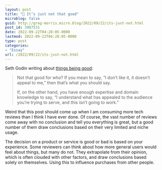 ```yaml
---
layout: post
title: "🔗 It’s just not that good"
microblog: false
guid: http://greg-morris.micro.blog/2022/09/22/its-just-not.html
post_id: 3987531
date: 2022-09-22T04:28:05-0000
lastmod: 2022-09-22T04:28:05-0000
type: post
categories:
- "Essay"
url: /2022/09/22/its-just-not.html
---
```

Seth Godin writing about [things being good](https://seths.blog/2022/09/its-just-not-that-good/): 

> Not that good for who? If you mean to say, “I don’t like it, it doesn’t appeal to me,” then that’s what you should say. 
> 
> If, on the other hand, you have enough expertise and domain knowledge to say, “I understand what has appealed to the audience you’re trying to serve, and this isn’t going to work.”

Weird that this post should come up when I am consuming more tech reviews than I think I have ever done. Of course, the vast number of reviews come away with no conclusion and tell you everything is great, but a good number of them draw conclusions based on their very limited and niche usage. 

The decision on a product or service is good or bad is based on your experience. Some reviewers can think about how more general users would feel about things, but many do not. They extrapolate from their opinion, which is often clouded with other factors, and draw conclusions based solely on themselves. Using this to influence purchases from other people. 
